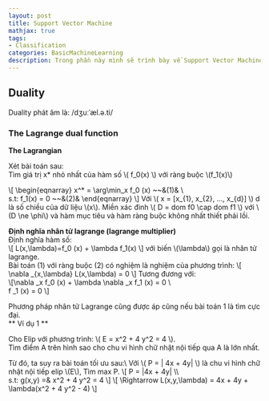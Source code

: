 ```yaml
---
layout: post
title: Support Vector Machine
mathjax: true
tags:
- Classification
categories: BasicMachineLearning
description: Trong phần này mình sẽ trình bày về Support Vector Machine và các lý thuyết đi kèm.
---
```


## Duality
Duality phát âm là: /dʒuːˈæl.ə.ti/   


### The Lagrange dual function
**The Lagrangian**  

Xét bài toán sau:   
Tìm giá trị x* nhỏ nhất của hàm số \\( f_0(x) \\) với ràng buộc \\(f_1(x)\\)  

\\[ \begin{eqnarray} x^* = \arg\min_x f_0 (x) ~~&(1)& \\\
s.t: f_1(x) = 0 ~~&(2)&
\end{eqnarray}
\\]
Với \\( x = [x_{1}, x_{2}, ..., x_{d}] \\) d là số chiều của dữ liệu \\(x\\).
Miền xác đinh \\( D = dom f0 \cap dom f1 \\) với \\(D \ne \phi\\) và hàm mục tiêu và hàm ràng buộc không nhất thiết phải lồi.   

**Định nghĩa nhân tử lagrange (lagrange multiplier)**   
Định nghĩa hàm số:   
\\[ L(x,\lambda)=f_0 (x) + \lambda f_1(x)
\\]
với biến \\(\lambda\\) gọi là nhân tử lagrange.     
Bài toán (1) với ràng buộc (2) có nghiệm là nghiệm của phương trình:
\\[ \nabla _{x,\lambda} L(x,\lambda) = 0
\\]
Tương đương với:   
\\[\nabla _x f_0 (x) + \lambda \nabla _x f_1 (x) = 0 \\\
f _1 (x) = 0
\\]

Phương pháp nhân tử Lagrange cũng được áp cũng nếu bài toán 1 là tìm cực đại.  
** Ví dụ 1 **  

Cho Elip với phương trình: \\( E = x^2 + 4 y^2 = 4 \\).  
Tìm điểm A trên hình sao cho chu vi hình chữ nhật nội tiếp qua A là lớn nhất.

Từ đó, ta suy ra bài toán tối ưu sau:\\
Với \\( P = | 4x + 4y| \\) là chu vi hình chữ nhật nội tiếp elip \\(E\\), Tìm max P.
\\[ P = |4x + 4y| \\\  
s.t:  g(x,y) =& x^2 + 4 y^2 = 4
\\]
\\[ \Rightarrow L(x,y,\lambda) =  4x + 4y + \lambda(x^2 + 4 y^2 - 4) \\]


<!--    \\[  \\]  \\(  \\)   -->
<!--                         -->
